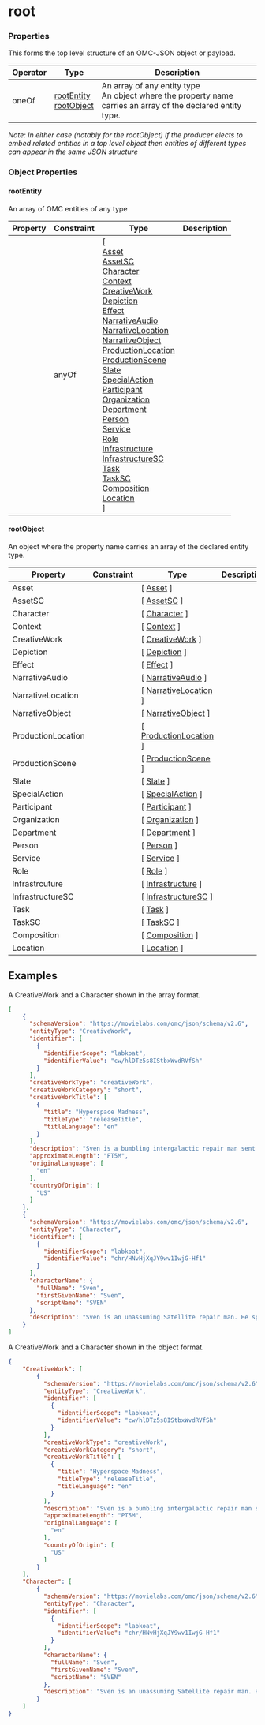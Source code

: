 # root

### Properties
This forms the top level structure of an OMC-JSON object or payload.

| Operator | Type                                                   | Description                                                                                                    |
| -------- | ------------------------------------------------------ | -------------------------------------------------------------------------------------------------------------- |
| oneOf    | [rootEntity](#rootEntity)<br>[rootObject](#rootObject) | An array of any entity type<br>An object where the property name carries an array of the declared entity type. |
*Note: In either case (notably for the rootObject) if the producer elects to embed related entities in a top level object then entities of different types can appear in the same JSON structure*

### Object Properties
#### rootEntity
An array of OMC entities of any type

| Property | Constraint | Type                                                                                                                                                                                                                                                                                                                                                                                                                                                                                                                                                                                                                                                                                                                                                                                                                                                                                                                                                                                                                                                                                                                                                                                                                                                                                                                                   | Description |
| -------- | ---------- | -------------------------------------------------------------------------------------------------------------------------------------------------------------------------------------------------------------------------------------------------------------------------------------------------------------------------------------------------------------------------------------------------------------------------------------------------------------------------------------------------------------------------------------------------------------------------------------------------------------------------------------------------------------------------------------------------------------------------------------------------------------------------------------------------------------------------------------------------------------------------------------------------------------------------------------------------------------------------------------------------------------------------------------------------------------------------------------------------------------------------------------------------------------------------------------------------------------------------------------------------------------------------------------------------------------------------------------- | ----------- |
|          | anyOf      | [ <br>[Asset](../Asset/Asset.md)<br>[AssetSC](../Asset/AssetSC.md)<br>[Character](../MediaCreationContext/Character.md)<br>[Context](../MediaCreationContext/Context.md)<br>[CreativeWork](../MediaCreationContext/CreativeWork.md)<br>[Depiction](../MediaCreationContext/Depiction.md)<br>[Effect](../MediaCreationContext/Effect.md)<br>[NarrativeAudio](../MediaCreationContext/NarrativeAudio.md)<br>[NarrativeLocation](../MediaCreationContext/NarrativeLocation.md)<br>[NarrativeObject](../MediaCreationContext/NarrativeObject.md)<br>[ProductionLocation](../MediaCreationContext/ProductionLocation.md)<br>[ProductionScene](../MediaCreationContext/ProductionScene.md)<br>[Slate](../MediaCreationContext/Slate.md)<br>[SpecialAction](../MediaCreationContext/SpecialAction.md)<br>[Participant](../Participant/Participant.md)<br>[Organization](../Participant/Organization.md)<br>[Department](../Participant/Department.md)<br>[Person](../Participant/Person.md)<br>[Service](../Participant/Service.md)<br>[Role](../Participant/Role.md)<br>[Infrastructure](../Infrastructure/Infrastructure.md)<br>[InfrastructureSC](../Infrastructure/InfrastructureSC.md)<br>[Task](../Task/Task.md)<br>[TaskSC](../Task/TaskSC.md)<br>[Composition](../Utility/Composition.md)<br>[Location](../Utility/Location.md)<br> ] |             |

#### rootObject
An object where the property name carries an array of the declared entity type.

| Property           | Constraint | Type                                                                    | Description |
| ------------------ | ---------- | ----------------------------------------------------------------------- | ----------- |
| Asset              |            | [ [Asset](../Asset/Asset.md) ]                                          |             |
| AssetSC            |            | [ [AssetSC](../Asset/AssetSC.md) ]                                      |             |
| Character          |            | [ [Character](../MediaCreationContext/Character.md) ]                   |             |
| Context            |            | [ [Context](../MediaCreationContext/Context.md) ]                       |             |
| CreativeWork       |            | [ [CreativeWork](../MediaCreationContext/CreativeWork.md) ]             |             |
| Depiction          |            | [ [Depiction](../MediaCreationContext/Depiction.md) ]                   |             |
| Effect             |            | [ [Effect](../MediaCreationContext/Effect.md) ]                         |             |
| NarrativeAudio     |            | [ [NarrativeAudio](../MediaCreationContext/NarrativeAudio.md) ]         |             |
| NarrativeLocation  |            | [ [NarrativeLocation](../MediaCreationContext/NarrativeLocation.md) ]   |             |
| NarrativeObject    |            | [ [NarrativeObject](../MediaCreationContext/NarrativeObject.md) ]       |             |
| ProductionLocation |            | [ [ProductionLocation](../MediaCreationContext/ProductionLocation.md) ] |             |
| ProductionScene    |            | [ [ProductionScene](../MediaCreationContext/ProductionScene.md) ]       |             |
| Slate              |            | [ [Slate](../MediaCreationContext/Slate.md) ]                           |             |
| SpecialAction      |            | [ [SpecialAction](../MediaCreationContext/SpecialAction.md) ]           |             |
| Participant        |            | [ [Participant](../Participant/Participant.md) ]                        |             |
| Organization       |            | [ [Organization](../Participant/Organization.md) ]                      |             |
| Department         |            | [ [Department](../Participant/Department.md) ]                          |             |
| Person             |            | [ [Person](../Participant/Person.md) ]                                  |             |
| Service            |            | [ [Service](../Participant/Service.md) ]                                |             |
| Role               |            | [ [Role](../Participant/Role.md) ]                                      |             |
| Infrastrcuture     |            | [ [Infrastructure](../Infrastructure/Infrastructure.md) ]               |             |
| InfrastructureSC   |            | [ [InfrastructureSC](../Infrastructure/InfrastructureSC.md) ]           |             |
| Task               |            | [ [Task](../Task/Task.md) ]                                             |             |
| TaskSC             |            | [ [TaskSC](../Task/TaskSC.md) ]                                         |             |
| Composition        |            | [ [Composition](../Utility/Composition.md) ]                            |             |
| Location           |            | [ [Location](../Utility/Location.md) ]                                  |             |

## Examples

A CreativeWork and a Character shown in the array format.

```JSON
[
	{  
	  "schemaVersion": "https://movielabs.com/omc/json/schema/v2.6",  
	  "entityType": "CreativeWork",  
	  "identifier": [  
	    {  
	      "identifierScope": "labkoat",  
	      "identifierValue": "cw/hlDTz5s8IStbxWvdRVfSh"  
	    }  
	  ],  
	  "creativeWorkType": "creativeWork",  
	  "creativeWorkCategory": "short",  
	  "creativeWorkTitle": [  
	    {  
	      "title": "Hyperspace Madness",  
	      "titleType": "releaseTitle",  
	      "titleLanguage": "en"  
	    }
	  ],
	  "description": "Sven is a bumbling intergalactic repair man sent off to investigate a malfunctioning satellite.. He is quickly ambushed by the dreaded Killamari who have taken over the planet and plan to use it as a base to invade earth.",  
	  "approximateLength": "PT5M",  
	  "originalLanguage": [  
	    "en"  
	  ],  
	  "countryOfOrigin": [  
	    "US"  
	  ]
	},
	{  
	  "schemaVersion": "https://movielabs.com/omc/json/schema/v2.6",  
	  "entityType": "Character",  
	  "identifier": [  
	    {  
	      "identifierScope": "labkoat",  
	      "identifierValue": "chr/HNvHjXqJY9wv1IwjG-Hf1"  
	    }  
	  ],  
	  "characterName": {  
	    "fullName": "Sven",  
	    "firstGivenName": "Sven",  
	    "scriptName": "SVEN"  
	  },  
	  "description": "Sven is an unassuming Satellite repair man. He spends his time alone in his ship traveling to remote planets on the outskirt of the galaxy maintaining a network of exploration satellites. He is more of a lover than a fighter.",  
	}
]
```


A CreativeWork and a Character shown in the object format.
```JSON
{
	"CreativeWork": [
		{  
		  "schemaVersion": "https://movielabs.com/omc/json/schema/v2.6",  
		  "entityType": "CreativeWork",  
		  "identifier": [  
		    {  
		      "identifierScope": "labkoat",  
		      "identifierValue": "cw/hlDTz5s8IStbxWvdRVfSh"  
		    }  
		  ],  
		  "creativeWorkType": "creativeWork",  
		  "creativeWorkCategory": "short",  
		  "creativeWorkTitle": [  
		    {  
		      "title": "Hyperspace Madness",  
		      "titleType": "releaseTitle",  
		      "titleLanguage": "en"  
		    }
		  ],
		  "description": "Sven is a bumbling intergalactic repair man sent off to investigate a malfunctioning satellite.. He is quickly ambushed by the dreaded Killamari who have taken over the planet and plan to use it as a base to invade earth.",  
		  "approximateLength": "PT5M",  
		  "originalLanguage": [  
		    "en"  
		  ],  
		  "countryOfOrigin": [  
		    "US"  
		  ]
		}	
	],
	"Character": [
		{  
		  "schemaVersion": "https://movielabs.com/omc/json/schema/v2.6",  
		  "entityType": "Character",  
		  "identifier": [  
		    {  
		      "identifierScope": "labkoat",  
		      "identifierValue": "chr/HNvHjXqJY9wv1IwjG-Hf1"  
		    }  
		  ],  
		  "characterName": {  
		    "fullName": "Sven",  
		    "firstGivenName": "Sven",  
		    "scriptName": "SVEN"  
		  },  
		  "description": "Sven is an unassuming Satellite repair man. He spends his time alone in his ship traveling to remote planets on the outskirt of the galaxy maintaining a network of exploration satellites. He is more of a lover than a fighter.",  
		}
	]
}
```